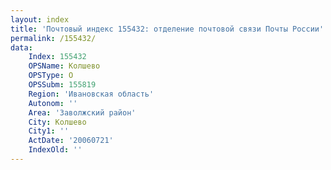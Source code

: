 ```yaml
---
layout: index
title: 'Почтовый индекс 155432: отделение почтовой связи Почты России'
permalink: /155432/
data:
    Index: 155432
    OPSName: Колшево
    OPSType: О
    OPSSubm: 155819
    Region: 'Ивановская область'
    Autonom: ''
    Area: 'Заволжский район'
    City: Колшево
    City1: ''
    ActDate: '20060721'
    IndexOld: ''
---
```

